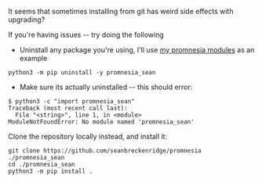 It seems that sometimes installing from git has weird side effects with upgrading?

If you're having issues -- try doing the following

- Uninstall any package you're using, I'll use [my promnesia modules](https://github.com/seanbreckenridge/promnesia) as an example

```
python3 -m pip uninstall -y promnesia_sean
```

- Make sure its actually uninstalled -- this should error:

```
$ python3 -c "import promnesia_sean"
Traceback (most recent call last):
  File "<string>", line 1, in <module>
ModuleNotFoundError: No module named 'promnesia_sean'
```

Clone the repository locally instead, and install it:

```
git clone https://github.com/seanbreckenridge/promnesia ./promnesia_sean
cd ./promnesia_sean
python3 -m pip install .
```
